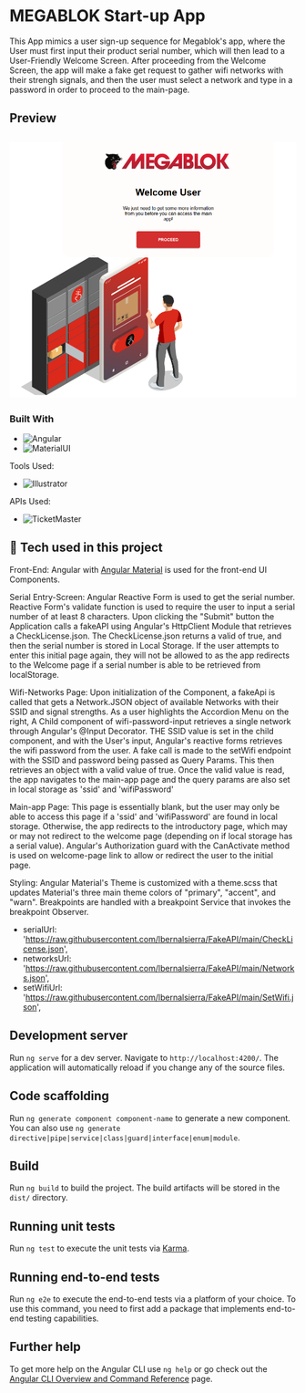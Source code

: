 # MEGABLOK Start-up App

This App mimics a user sign-up sequence for Megablok's app, where the User must first input their product serial number, which will then lead to a User-Friendly Welcome Screen. After proceeding from the Welcome Screen, the app will make a fake get request to gather wifi networks with their strengh signals, and then the user must select a network and type in a password in order to proceed to the main-page.

## **Preview**
## ![preview gif](src/assets/screen-capture.png)

### Built With

* ![Angular](https://img.shields.io/badge/Angular-DD0031?style=for-the-badge&logo=angular&logoColor=white)
* ![MaterialUI](https://img.shields.io/badge/Material--UI-0081CB?style=for-the-badge&logo=material-ui&logoColor=white)

Tools Used: 
* ![Illustrator](https://img.shields.io/badge/Adobe%20Illustrator-FF9A00?style=for-the-badge&logo=adobe%20illustrator&logoColor=white)

APIs Used: 
* ![TicketMaster](https://img.shields.io/badge/Fake%20APIS-000000?style=for-the-badge)

## :wrench: **Tech used in this project**
Front-End: Angular with [Angular Material](https://material.angular.io/) is used for the front-end UI Components. 

Serial Entry-Screen: Angular Reactive Form is used to get the serial number. Reactive Form's validate function is used to require the user to input a serial number of at least 8 characters. Upon clicking the "Submit" button the Application calls a fakeAPI using Angular's HttpClient Module that retrieves a CheckLicense.json. The CheckLicense.json returns a valid of true, 
and then the serial number is stored in Local Storage. If the user attempts to enter this initial page again, they will not be allowed to as the app redirects to the Welcome page if a serial number is able to be retrieved from localStorage.

Wifi-Networks Page: Upon initialization of the Component, a fakeApi is called that gets a Network.JSON object of available Networks with their SSID and signal strengths. As a user highlights the Accordion Menu on the right, A Child component of wifi-password-input retrieves a single network through Angular's @Input Decorator. THE SSID value is set in the child component, and with the User's input, Angular's reactive forms retrieves the wifi password from the user.
A fake call is made to the setWifi endpoint with the SSID and password being passed as Query Params. This then retrieves an object with a valid value of true. Once the valid value is read, the app navigates to the main-app page and the query params are also set in local storage as 'ssid' and 'wifiPassword'

Main-app Page: This page is essentially blank, but the user may only be able to access this page if a 'ssid' and 'wifiPassword' are found in local storage. Otherwise, the app redirects to the introductory page, which may or may not redirect to the welcome page (depending on if local storage has a serial value). Angular's Authorization guard with the CanActivate method is used on welcome-page link to allow or redirect the user to the initial page.

Styling: Angular Material's Theme is customized with a theme.scss that updates Material's three main theme colors of "primary", "accent", and "warn". Breakpoints are handled with a breakpoint Service that invokes the breakpoint Observer.

 -  serialUrl: 'https://raw.githubusercontent.com/lbernalsierra/FakeAPI/main/CheckLicense.json',
 -  networksUrl: 'https://raw.githubusercontent.com/lbernalsierra/FakeAPI/main/Networks.json',
 -  setWifiUrl: 'https://raw.githubusercontent.com/lbernalsierra/FakeAPI/main/SetWifi.json',

## Development server

Run `ng serve` for a dev server. Navigate to `http://localhost:4200/`. The application will automatically reload if you change any of the source files.

## Code scaffolding

Run `ng generate component component-name` to generate a new component. You can also use `ng generate directive|pipe|service|class|guard|interface|enum|module`.

## Build

Run `ng build` to build the project. The build artifacts will be stored in the `dist/` directory.

## Running unit tests

Run `ng test` to execute the unit tests via [Karma](https://karma-runner.github.io).

## Running end-to-end tests

Run `ng e2e` to execute the end-to-end tests via a platform of your choice. To use this command, you need to first add a package that implements end-to-end testing capabilities.

## Further help

To get more help on the Angular CLI use `ng help` or go check out the [Angular CLI Overview and Command Reference](https://angular.io/cli) page.
